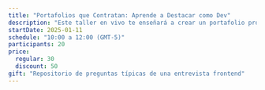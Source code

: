 ```yaml
---
title: "Portafolios que Contratan: Aprende a Destacar como Dev"
description: "Este taller en vivo te enseñará a crear un portafolio profesional que destaque tus habilidades y atraiga reclutadores y clientes."
startDate: 2025-01-11
schedule: "10:00 a 12:00 (GMT-5)"
participants: 20
price:
  regular: 30
  discount: 50
gift: "Repositorio de preguntas típicas de una entrevista frontend"
---
```

